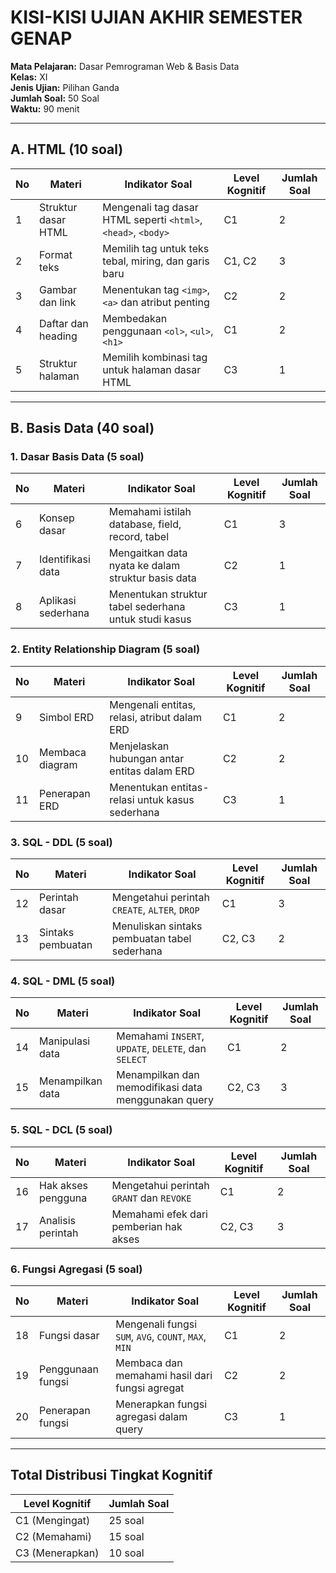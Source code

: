 # KISI-KISI UJIAN AKHIR SEMESTER GENAP  
**Mata Pelajaran:** Dasar Pemrograman Web & Basis Data  
**Kelas:** XI  
**Jenis Ujian:** Pilihan Ganda  
**Jumlah Soal:** 50 Soal  
**Waktu:** 90 menit  

---

## A. HTML (10 soal)

| No | Materi                 | Indikator Soal                                                                 | Level Kognitif | Jumlah Soal |
|----|------------------------|--------------------------------------------------------------------------------|----------------|--------------|
| 1  | Struktur dasar HTML    | Mengenali tag dasar HTML seperti `<html>`, `<head>`, `<body>`                 | C1             | 2            |
| 2  | Format teks            | Memilih tag untuk teks tebal, miring, dan garis baru                          | C1, C2         | 3            |
| 3  | Gambar dan link        | Menentukan tag `<img>`, `<a>` dan atribut penting                             | C2             | 2            |
| 4  | Daftar dan heading     | Membedakan penggunaan `<ol>`, `<ul>`, `<h1>`                                  | C1             | 2            |
| 5  | Struktur halaman       | Memilih kombinasi tag untuk halaman dasar HTML                                | C3             | 1            |

---

## B. Basis Data (40 soal)

### 1. Dasar Basis Data (5 soal)

| No | Materi              | Indikator Soal                                                  | Level Kognitif | Jumlah Soal |
|----|---------------------|------------------------------------------------------------------|----------------|--------------|
| 6  | Konsep dasar        | Memahami istilah database, field, record, tabel                  | C1             | 3            |
| 7  | Identifikasi data   | Mengaitkan data nyata ke dalam struktur basis data              | C2             | 1            |
| 8  | Aplikasi sederhana  | Menentukan struktur tabel sederhana untuk studi kasus           | C3             | 1            |

### 2. Entity Relationship Diagram (5 soal)

| No | Materi              | Indikator Soal                                                  | Level Kognitif | Jumlah Soal |
|----|---------------------|------------------------------------------------------------------|----------------|--------------|
| 9  | Simbol ERD          | Mengenali entitas, relasi, atribut dalam ERD                    | C1             | 2            |
| 10 | Membaca diagram     | Menjelaskan hubungan antar entitas dalam ERD                    | C2             | 2            |
| 11 | Penerapan ERD       | Menentukan entitas-relasi untuk kasus sederhana                 | C3             | 1            |

### 3. SQL - DDL (5 soal)

| No | Materi              | Indikator Soal                                                  | Level Kognitif | Jumlah Soal |
|----|---------------------|------------------------------------------------------------------|----------------|--------------|
| 12 | Perintah dasar      | Mengetahui perintah `CREATE`, `ALTER`, `DROP`                   | C1             | 3            |
| 13 | Sintaks pembuatan   | Menuliskan sintaks pembuatan tabel sederhana                    | C2, C3         | 2            |

### 4. SQL - DML (5 soal)

| No | Materi              | Indikator Soal                                                  | Level Kognitif | Jumlah Soal |
|----|---------------------|------------------------------------------------------------------|----------------|--------------|
| 14 | Manipulasi data     | Memahami `INSERT`, `UPDATE`, `DELETE`, dan `SELECT`             | C1             | 2            |
| 15 | Menampilkan data    | Menampilkan dan memodifikasi data menggunakan query             | C2, C3         | 3            |

### 5. SQL - DCL (5 soal)

| No | Materi              | Indikator Soal                                                  | Level Kognitif | Jumlah Soal |
|----|---------------------|------------------------------------------------------------------|----------------|--------------|
| 16 | Hak akses pengguna  | Mengetahui perintah `GRANT` dan `REVOKE`                        | C1             | 2            |
| 17 | Analisis perintah   | Memahami efek dari pemberian hak akses                          | C2, C3         | 3            |

### 6. Fungsi Agregasi (5 soal)

| No | Materi              | Indikator Soal                                                  | Level Kognitif | Jumlah Soal |
|----|---------------------|------------------------------------------------------------------|----------------|--------------|
| 18 | Fungsi dasar        | Mengenali fungsi `SUM`, `AVG`, `COUNT`, `MAX`, `MIN`           | C1             | 2            |
| 19 | Penggunaan fungsi   | Membaca dan memahami hasil dari fungsi agregat                  | C2             | 2            |
| 20 | Penerapan fungsi    | Menerapkan fungsi agregasi dalam query                         | C3             | 1            |

---

## Total Distribusi Tingkat Kognitif

| Level Kognitif | Jumlah Soal |
|----------------|--------------|
| C1 (Mengingat) | 25 soal      |
| C2 (Memahami)  | 15 soal      |
| C3 (Menerapkan)| 10 soal      |
